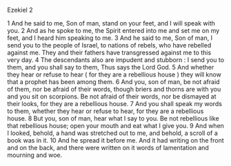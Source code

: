 Ezekiel 2

1	And he said to me, Son of man, stand on your feet, and I will speak with you.
2	And as he spoke to me, the Spirit entered into me and set me on my feet, and I heard him speaking to me.
3	And he said to me, Son of man, I send you to the people of Israel, to nations of rebels, who have rebelled against me. They and their fathers have transgressed against me to this very day.
4	The descendants also are impudent and stubborn : I send you to them, and you shall say to them, Thus says the Lord God.
5	And whether they hear or refuse to hear ( for they are a rebellious house ) they will know that a prophet has been among them.
6	And you, son of man, be not afraid of them, nor be afraid of their words, though briers and thorns are with you and you sit on scorpions. Be not afraid of their words, nor be dismayed at their looks, for they are a rebellious house.
7	And you shall speak my words to them, whether they hear or refuse to hear, for they are a rebellious house.
8	But you, son of man, hear what I say to you. Be not rebellious like that rebellious house; open your mouth and eat what I give you.
9	And when I looked, behold, a hand was stretched out to me, and behold, a scroll of a book was in it.
10	And he spread it before me. And it had writing on the front and on the back, and there were written on it words of lamentation and mourning and woe.

